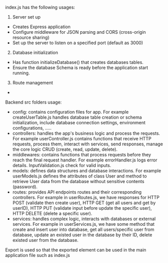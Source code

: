 index.js has the following usages:
1. Server set up 
- Creates Express application
- Configure middleware for JSON parsing and CORS (cross-origin resource sharing)
- Set up the server to listen on a specified port (default as 3000)
2. Database initialization
- Has function initializeDatabase() that creates databases tables.
- Ensure the database Schema is ready before the application start running.
3. Route management
- 


Backend src folders usage:
- config: contains configuration files for app. For example createUserTable.js handles database table creation or schema initialization, include database connection settings, environment configurations, .....
- controllers: handles the app's business logic and process the requests. For example userController.js contains functions that receive HTTP requests, process them, interact with services, send responses, manage the core logic CRUD (create, read, update, delete).
- middlewares: contains functions that process requests before they reach the final request handler. For example errorHandler.js logs error details. InputValidation.js check for valid inputs.
- models: defines data structures and database interactions. For example userModels.js defines the attributes of class User and method to retrieve User data from the database without sensitive contents (password).
- routes: provides API endpoints routes and their corresponding controllers. For example in userRoutes.js, we have responses for HTTP POST (validate then create user), HTTP GET (get all users and get by userID), HTTP PUT (validate input before update the specific user), HTTP DELETE (delete a specific user).
- services: handles complex logic, interacts with databases or external services. For example in userServices.js, we have some method that create and insert user into database, get all users/specific user from database, update an existed user in the database by their ID, delete existed user from the database.

Export is used so that the exported element can be used in the main application file such as index.js